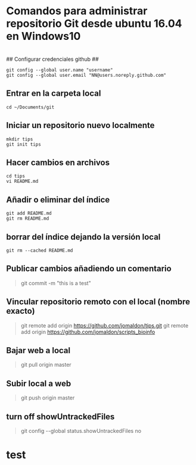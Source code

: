# Comandos para administrar repositorio Git desde ubuntu 16.04 en Windows10 #
<br>
## Configurar credenciales github ##

    git config --global user.name "username"
    git config --global user.email "NN@users.noreply.github.com"
## Entrar en la carpeta local ##

    cd ~/Documents/git
## Iniciar un repositorio nuevo localmente ##
    mkdir tips
    git init tips
## Hacer cambios en archivos ##
    cd tips
    vi README.md
## Añadir o eliminar del índice ##
    git add README.md
    git rm README.md
## borrar del índice dejando la versión local ##

    git rm --cached README.md
## Publicar cambios añadiendo un comentario ##
>git commit -m "this is a test"
## Vincular repositorio remoto con el local (nombre exacto) ##
>git remote add origin https://github.com/jomaldon/tips.git
>git remote add origin https://github.com/jomaldon/scripts_bioinfo
## Bajar web a local ##
>git pull origin master
## Subir local a web ##
>git push origin master
## turn off showUntrackedFiles ##
>git config --global status.showUntrackedFiles no
# test #